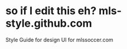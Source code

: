 so if I edit this eh?
mls-style.github.com
====================

Style Guide for design UI for mlssoccer.com
